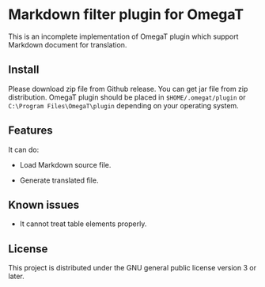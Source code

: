 # Markdown filter plugin for OmegaT

This is an incomplete implementation of OmegaT plugin which support Markdown document for translation.

## Install

Please download zip file from Github release. You can get jar file from zip distribution.
OmegaT plugin should be placed in `$HOME/.omegat/plugin` or `C:\Program Files\OmegaT\plugin`
depending on your operating system.

## Features

It can do:

- Load Markdown source file.

- Generate translated file.


## Known issues

- It cannot treat table elements properly.

## License

This project is distributed under the GNU general public license version 3 or later.


